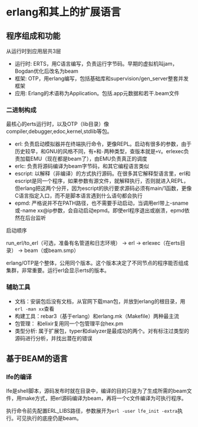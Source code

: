 # erlang和其上的扩展语言

## 程序组成和功能

从运行时到应用层共3层

* 运行时: ERTS，用C语言编写，负责运行字节码。早期的虚拟机叫jam，Bogdan优化后改名为beam
* 框架: OTP，用erlang编写，包括基础库和supervision/gen_server整套并发框架
* 应用: Erlang的术语称为Application。包括.app元数据和若干.beam文件

### 二进制构成

最核心的erts运行时，以及OTP（lib目录）像compiler,debugger,edoc,kernel,stdlib等包。

* erl: 负责启动模拟器并在终端执行命令，更像REPL。启动有很多的参数，由于历史较早，和GNU的风格不同，有`+`和`-`两种类型，查版本就是`+V`。erlexec负责加载EMU（现在都是beam了），由EMU负责真正的调度
* erlc: 负责将源码编译为beam字节码，和其它编程语言类似
* escript: 以解释（非编译）的方式执行源码。在很多其它解释型语言里，erl和escript是同一个程序，如果参数有源文件，就解释执行，否则就进入REPL，但erlang把这两个分开，因为escript的执行要求源码必须有main/1函数，更像C语言指定入口，而不是脚本语言遇到什么语句都会执行
* epmd: 严格说并不在PATH路径，也不需要手动启动，当调用erl带上-sname或-name xx@ip参数，会自动启动epmd。即使erl程序退出或崩溃，epmd依然在后台监听

启动顺序

run_erl/to_erl（可选，准备有名管道和日志环境） -> erl -> erlexec（在erts目录） -> beam（或beam.smp）

erlang/OTP是个整体，公用同个版本。这个版本决定了不同节点的程序能否组成集群，非常重要。运行erl会显示erts的版本。

### 辅助工具

* 文档：安装包后没有文档，从官网下载man包，并放到erlang的根目录，用`erl -man xx`查看
* 构建工具：rebar3（基于erlang）和erlang.mk（Makefile）两种最主流
* 包管理： 和elixir复用同一个包管理平台hex.pm
* 类型分析: 属于扩展包，typer和dialyzer是最成功的两个。对有标注过类型的源码进行分析，并找出潜在的错误

## 基于BEAM的语言

### lfe的编译

lfe是shell脚本，源码发布时就在目录中，编译的目的只是为了生成所需的beam文件，用make方式，把erl源码编译为beam，再将一个c文件编译为可执行程序。

执行命令前先配置ERL_LIBS路径，参数展开为`erl -user lfe_init -extra`执行。可见执行的底座仍是beam。